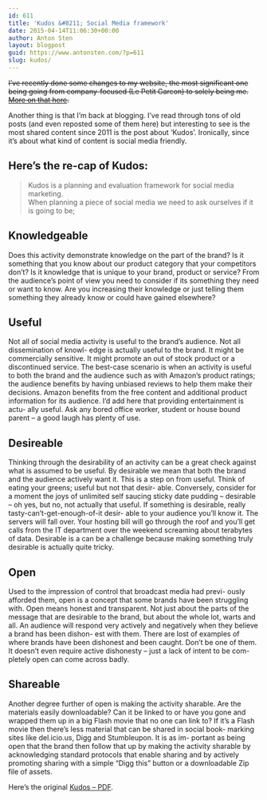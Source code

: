 ```yaml
---
id: 611
title: 'Kudos &#8211; Social Media framework'
date: 2015-04-14T11:06:30+00:00
author: Anton Sten
layout: blogpost
guid: https://www.antonsten.com/?p=611
slug: kudos/
---
```

~~I&#8217;ve recently done some changes to my website, the most significant one being going from company-focused (Le Petit Garcon) to solely being me. [More on that here](https://www.antonsten.com/freelancer-for-life/).~~

Another thing is that I&#8217;m back at blogging. I&#8217;ve read through tons of old posts (and even reposted some of them here) but interesting to see is the most shared content since 2011 is the post about &#8216;Kudos&#8217;. Ironically, since it&#8217;s about what kind of content is social media friendly.

## Here&#8217;s the re-cap of Kudos:

> Kudos is a planning and evaluation framework for social media marketing.<br>
When planning a piece of social media we need to ask ourselves if it is going to be;

## Knowledgeable

Does this activity demonstrate knowledge on the part of the brand? Is it something that you know about our product category that your competitors don’t? Is it knowledge that is unique to your brand, product or service? From the audience’s point of view you need to consider if its something they need or want to know. Are you increasing their knowledge or just telling them something they already know or could have gained elsewhere?

## Useful

Not all of social media activity is useful to the brand’s audience. Not all dissemination of knowl- edge is actually useful to the brand. It might be commercially sensitive. It might promote an out of stock product or a discontinued service. The best-case scenario is when an activity is useful to both the brand and the audience such as with Amazon’s product ratings; the audience benefits by having unbiased reviews to help them make their decisions. Amazon benefits from the free content and additional product information for its audience. I’d add here that providing entertainment is actu- ally useful. Ask any bored office worker, student or house bound parent – a good laugh has plenty of use.

## Desireable

Thinking through the desirability of an activity can be a great check against what is assumed to be useful. By desirable we mean that both the brand and the audience actively want it. This is a step on from useful. Think of eating your greens; useful but not that desir- able. Conversely, consider for a moment the joys of unlimited self saucing sticky date pudding – desirable – oh yes, but no, not actually that useful. If something is desirable, really tasty-can’t-get-enough-of-it desir- able to your audience you’ll know it. The servers will fall over. Your hosting bill will go through the roof and you’ll get calls from the IT department over the weekend screaming about terabytes of data. Desirable is a can be a challenge because making something truly desirable is actually quite tricky.

## Open

Used to the impression of control that broadcast media had previ- ously afforded them, open is a concept that some brands have been struggling with. Open means honest and transparent. Not just about the parts of the message that are desirable to the brand, but about the whole lot, warts and all. An audience will respond very actively and negatively when they believe a brand has been dishon- est with them. There are lost of examples of where brands have been dishonest and been caught. Don’t be one of them. It doesn’t even require active dishonesty – just a lack of intent to be com- pletely open can come across badly.

## Shareable

Another degree further of open is making the activity sharable. Are the materials easily downloadable? Can it be linked to or have you gone and wrapped them up in a big Flash movie that no one can link to? If it’s a Flash movie then there’s less material that can be shared in social book- marking sites like del.icio.us, Digg and Stumbleupon. It is as im- portant as being open that the brand then follow that up by making the activity sharable by acknowledging standard protocols that enable sharing and by actively promoting sharing with a simple “Digg this” button or a downloadable Zip file of assets.

Here&#8217;s the original <a href="https://www.antonsten.com/pdf/kudos.pdf" target="_blank">Kudos &#8211; PDF</a>.

&nbsp;
